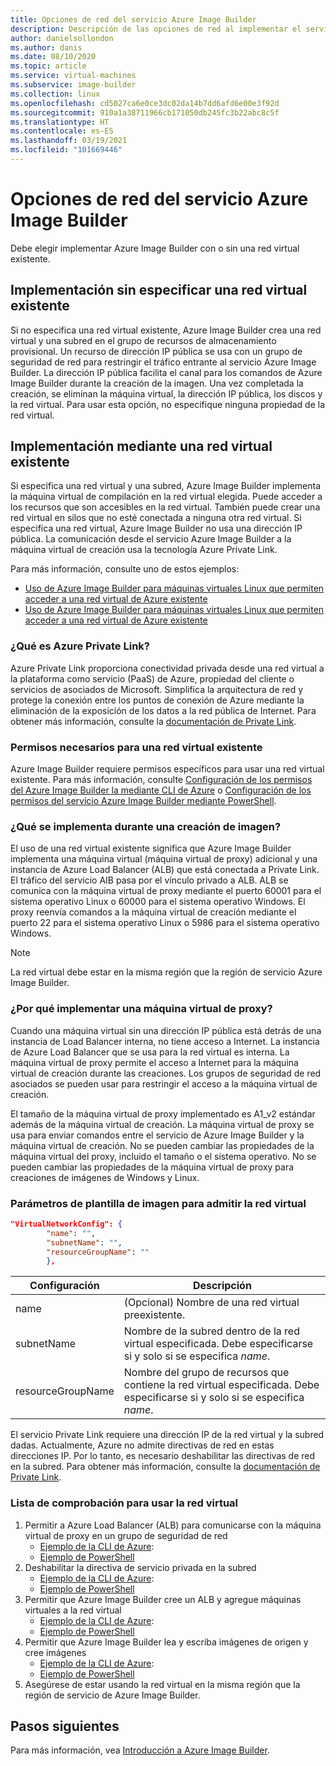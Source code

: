 ```yaml
---
title: Opciones de red del servicio Azure Image Builder
description: Descripción de las opciones de red al implementar el servicio Azure VM Image Builder
author: danielsollondon
ms.author: danis
ms.date: 08/10/2020
ms.topic: article
ms.service: virtual-machines
ms.subservice: image-builder
ms.collection: linux
ms.openlocfilehash: cd5027ca6e0ce3dc02da14b7dd6afd6e00e3f92d
ms.sourcegitcommit: 910a1a38711966cb171050db245fc3b22abc8c5f
ms.translationtype: HT
ms.contentlocale: es-ES
ms.lasthandoff: 03/19/2021
ms.locfileid: "101669446"
---
```

# <a name="azure-image-builder-service-networking-options"></a>Opciones de red del servicio Azure Image Builder

Debe elegir implementar Azure Image Builder con o sin una red virtual existente.

## <a name="deploy-without-specifying-an-existing-vnet"></a>Implementación sin especificar una red virtual existente

Si no especifica una red virtual existente, Azure Image Builder crea una red virtual y una subred en el grupo de recursos de almacenamiento provisional. Un recurso de dirección IP pública se usa con un grupo de seguridad de red para restringir el tráfico entrante al servicio Azure Image Builder. La dirección IP pública facilita el canal para los comandos de Azure Image Builder durante la creación de la imagen. Una vez completada la creación, se eliminan la máquina virtual, la dirección IP pública, los discos y la red virtual. Para usar esta opción, no especifique ninguna propiedad de la red virtual.

## <a name="deploy-using-an-existing-vnet"></a>Implementación mediante una red virtual existente

Si especifica una red virtual y una subred, Azure Image Builder implementa la máquina virtual de compilación en la red virtual elegida. Puede acceder a los recursos que son accesibles en la red virtual. También puede crear una red virtual en silos que no esté conectada a ninguna otra red virtual. Si especifica una red virtual, Azure Image Builder no usa una dirección IP pública. La comunicación desde el servicio Azure Image Builder a la máquina virtual de creación usa la tecnología Azure Private Link.

Para más información, consulte uno de estos ejemplos:

* [Uso de Azure Image Builder para máquinas virtuales Linux que permiten acceder a una red virtual de Azure existente](../windows/image-builder-vnet.md)
* [Uso de Azure Image Builder para máquinas virtuales Linux que permiten acceder a una red virtual de Azure existente](image-builder-vnet.md)

### <a name="what-is-azure-private-link"></a>¿Qué es Azure Private Link?

Azure Private Link proporciona conectividad privada desde una red virtual a la plataforma como servicio (PaaS) de Azure, propiedad del cliente o servicios de asociados de Microsoft. Simplifica la arquitectura de red y protege la conexión entre los puntos de conexión de Azure mediante la eliminación de la exposición de los datos a la red pública de Internet. Para obtener más información, consulte la [documentación de Private Link](../../private-link/index.yml).

### <a name="required-permissions-for-an-existing-vnet"></a>Permisos necesarios para una red virtual existente

Azure Image Builder requiere permisos específicos para usar una red virtual existente. Para más información, consulte [Configuración de los permisos del Azure Image Builder la mediante CLI de Azure](image-builder-permissions-cli.md) o [Configuración de los permisos del servicio Azure Image Builder mediante PowerShell](image-builder-permissions-powershell.md).

### <a name="what-is-deployed-during-an-image-build"></a>¿Qué se implementa durante una creación de imagen?

El uso de una red virtual existente significa que Azure Image Builder implementa una máquina virtual (máquina virtual de proxy) adicional y una instancia de Azure Load Balancer (ALB) que está conectada a Private Link. El tráfico del servicio AIB pasa por el vínculo privado a ALB. ALB se comunica con la máquina virtual de proxy mediante el puerto 60001 para el sistema operativo Linux o 60000 para el sistema operativo Windows. El proxy reenvía comandos a la máquina virtual de creación mediante el puerto 22 para el sistema operativo Linux o 5986 para el sistema operativo Windows.

> [!NOTE]
> La red virtual debe estar en la misma región que la región de servicio Azure Image Builder.
> 

### <a name="why-deploy-a-proxy-vm"></a>¿Por qué implementar una máquina virtual de proxy?

Cuando una máquina virtual sin una dirección IP pública está detrás de una instancia de Load Balancer interna, no tiene acceso a Internet. La instancia de Azure Load Balancer que se usa para la red virtual es interna. La máquina virtual de proxy permite el acceso a Internet para la máquina virtual de creación durante las creaciones. Los grupos de seguridad de red asociados se pueden usar para restringir el acceso a la máquina virtual de creación.

El tamaño de la máquina virtual de proxy implementado es A1_v2 estándar además de la máquina virtual de creación. La máquina virtual de proxy se usa para enviar comandos entre el servicio de Azure Image Builder y la máquina virtual de creación. No se pueden cambiar las propiedades de la máquina virtual del proxy, incluido el tamaño o el sistema operativo. No se pueden cambiar las propiedades de la máquina virtual de proxy para creaciones de imágenes de Windows y Linux.

### <a name="image-template-parameters-to-support-vnet"></a>Parámetros de plantilla de imagen para admitir la red virtual
```json
"VirtualNetworkConfig": {
        "name": "",
        "subnetName": "",
        "resourceGroupName": ""
        },
```

| Configuración | Descripción |
|---------|---------|
| name | (Opcional) Nombre de una red virtual preexistente. |
| subnetName | Nombre de la subred dentro de la red virtual especificada. Debe especificarse si y solo si se especifica *name*. |
| resourceGroupName | Nombre del grupo de recursos que contiene la red virtual especificada. Debe especificarse si y solo si se especifica *name*. |

El servicio Private Link requiere una dirección IP de la red virtual y la subred dadas. Actualmente, Azure no admite directivas de red en estas direcciones IP. Por lo tanto, es necesario deshabilitar las directivas de red en la subred. Para obtener más información, consulte la [documentación de Private Link](../../private-link/index.yml).

### <a name="checklist-for-using-your-vnet"></a>Lista de comprobación para usar la red virtual

1. Permitir a Azure Load Balancer (ALB) para comunicarse con la máquina virtual de proxy en un grupo de seguridad de red
    * [Ejemplo de la CLI de Azure](image-builder-vnet.md#add-network-security-group-rule):
    * [Ejemplo de PowerShell](../windows/image-builder-vnet.md#add-network-security-group-rule)
2. Deshabilitar la directiva de servicio privada en la subred
    * [Ejemplo de la CLI de Azure](image-builder-vnet.md#disable-private-service-policy-on-subnet):
    * [Ejemplo de PowerShell](../windows/image-builder-vnet.md#disable-private-service-policy-on-subnet)
3. Permitir que Azure Image Builder cree un ALB y agregue máquinas virtuales a la red virtual
    * [Ejemplo de la CLI de Azure](image-builder-permissions-cli.md#existing-vnet-azure-role-example):
    * [Ejemplo de PowerShell](image-builder-permissions-powershell.md#permission-to-customize-images-on-your-vnets)
4. Permitir que Azure Image Builder lea y escriba imágenes de origen y cree imágenes
    * [Ejemplo de la CLI de Azure](image-builder-permissions-cli.md#custom-image-azure-role-example):
    * [Ejemplo de PowerShell](image-builder-permissions-powershell.md#custom-image-azure-role-example)
5. Asegúrese de estar usando la red virtual en la misma región que la región de servicio de Azure Image Builder.


## <a name="next-steps"></a>Pasos siguientes

Para más información, vea [Introducción a Azure Image Builder](../image-builder-overview.md).